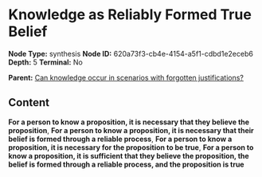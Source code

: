 # Knowledge as Reliably Formed True Belief

**Node Type:** synthesis
**Node ID:** 620a73f3-cb4e-4154-a5f1-cdbd1e2eceb6
**Depth:** 5
**Terminal:** No

**Parent:** [Can knowledge occur in scenarios with forgotten justifications?](can-knowledge-occur-in-scenarios-with-forgotten-justifications-antithesis-5650e268-c7a2-49fb-b9af-a917236d7ca0.md)

## Content

**For a person to know a proposition, it is necessary that they believe the proposition**, **For a person to know a proposition, it is necessary that their belief is formed through a reliable process**, **For a person to know a proposition, it is necessary for the proposition to be true**, **For a person to know a proposition, it is sufficient that they believe the proposition, the belief is formed through a reliable process, and the proposition is true**
